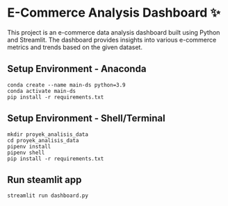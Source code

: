 # E-Commerce Analysis Dashboard ✨
This project is an e-commerce data analysis dashboard built using Python and Streamlit. The dashboard provides insights into various e-commerce metrics and trends based on the given dataset.

## Setup Environment - Anaconda
```
conda create --name main-ds python=3.9
conda activate main-ds
pip install -r requirements.txt
```

## Setup Environment - Shell/Terminal
```
mkdir proyek_analisis_data
cd proyek_analisis_data
pipenv install
pipenv shell
pip install -r requirements.txt
```

## Run steamlit app
```
streamlit run dashboard.py
```
